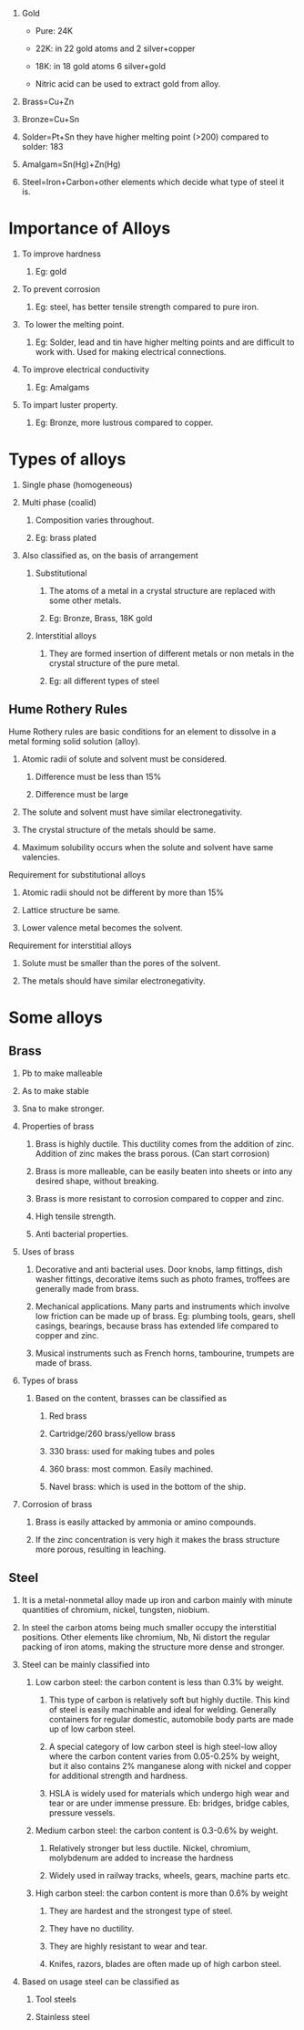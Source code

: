1. Gold 

	-   Pure: 24K 
	    
	-   22K: in 22 gold atoms and 2 silver+copper 
	    
	-   18K: in 18 gold atoms 6 silver+gold 
	    
	-   Nitric acid can be used to extract gold from alloy. 
    
1.  Brass=Cu+Zn 
    
2.  Bronze=Cu+Sn 
    
3.  Solder=Pt+Sn they have higher melting point (>200) compared to solder: 183 
    
4.  Amalgam=Sn(Hg)+Zn(Hg) 
    
5.  Steel=Iron+Carbon+other elements which decide what type of steel it is. 
    

# Importance of Alloys  

1.  To improve hardness 
    
    1.  Eg: gold 
        
2.  To prevent corrosion  
    
    1.  Eg: steel, has better tensile strength compared to pure iron. 
        
3.   To lower the melting point. 
    
    1.  Eg: Solder, lead and tin have higher melting points and are difficult to work with. Used for making electrical connections.  
        
4.  To improve electrical conductivity 
    
    1.  Eg: Amalgams 
        
5.  To impart luster property. 
    
    1.  Eg: Bronze, more lustrous compared to copper. 
        
    
    

# Types of alloys 

1.  Single phase (homogeneous)  
    
2.  Multi phase (coalid) 
    
    1.  Composition varies throughout. 
        
    2.  Eg: brass plated 
        
3.  Also classified as, on the basis of arrangement 
    
    1.  Substitutional  
        
        1.  The atoms of a metal in a crystal structure are replaced with some other metals.  
            
        2.  Eg: Bronze, Brass, 18K gold 
            
    2.  Interstitial alloys  
        
        1.  They are formed insertion of different metals or non metals in the crystal structure of the pure metal.  
            
        2.  Eg: all different types of steel 
            

## Hume Rothery Rules 

Hume Rothery rules are basic conditions for an element to dissolve in a metal forming solid solution (alloy).  

1.  Atomic radii of solute and solvent must be considered. 
    
    1.  Difference must be less than 15%  
        
    2.  Difference must be large 
        
2.  The solute and solvent must have similar electronegativity. 
    
3.  The crystal structure of the metals should be same.  
    
4.  Maximum solubility occurs when the solute and solvent have same valencies. 
    

Requirement for substitutional alloys 

1.  Atomic radii should not be different by more than 15% 
    
2.  Lattice structure be same.  
    
3.  Lower valence metal becomes the solvent.  
    

Requirement for interstitial alloys  

1.  Solute must be smaller than the pores of the solvent. 
    
2.  The metals should have similar electronegativity.  
    

# Some alloys

## Brass 

1.  Pb to make malleable 
    
2.  As to make stable 
    
3.  Sna to make stronger. 
    
4.  Properties of brass 
    
    1.  Brass is highly ductile. This ductility comes from the addition of zinc. Addition of zinc makes the brass porous. (Can start corrosion) 
        
    2.  Brass is more malleable, can be easily beaten into sheets or into any desired shape, without breaking.  
        
    3.  Brass is more resistant to corrosion compared to copper and zinc. 
        
    4.  High tensile strength. 
        
    5.  Anti bacterial properties. 
        
5.  Uses of brass 
    
    1.  Decorative and anti bacterial uses. Door knobs, lamp fittings, dish washer fittings, decorative items such as photo frames, troffees are generally made from brass. 
        
    2.  Mechanical applications. Many parts and instruments which involve low friction can be made up of brass. Eg: plumbing tools, gears, shell casings, bearings, because brass has extended life compared to copper and zinc. 
        
    3.  Musical instruments such as French horns, tambourine, trumpets are made of brass. 
        
6.  Types of brass 
    
    1.  Based on the content, brasses can be classified as 
        
        1.  Red brass 
            
        2.  Cartridge/260 brass/yellow brass 
            
        3.  330 brass: used for making tubes and poles 
            
        4.  360 brass: most common. Easily machined. 
            
        5.  Navel brass: which is used in the bottom of the ship. 
            
7.  Corrosion of brass 
    
    1.  Brass is easily attacked by ammonia or amino compounds. 
        
    2.  If the zinc concentration is very high it makes the brass structure more porous, resulting in leaching.  
        

## Steel 

1.  It is a metal-nonmetal alloy made up iron and carbon mainly with minute quantities of chromium, nickel, tungsten, niobium. 
    
2.  In steel the carbon atoms being much smaller occupy the interstitial positions. Other elements like chromium, Nb, Ni distort the regular packing of iron atoms, making the structure more dense and stronger. 
    
3.  Steel can be mainly classified into 
    
    1.  Low carbon steel: the carbon content is less than 0.3% by weight.  
        
        1.  This type of carbon is relatively soft but highly ductile. This kind of steel is easily machinable and ideal for welding. Generally containers for regular domestic, automobile body parts are made up of low carbon steel.  
            
        2.  A special category of low carbon steel is high steel-low alloy where the carbon content varies from 0.05-0.25% by weight,  but it also contains 2% manganese along with nickel and copper for additional strength and hardness.  
            
        3.  HSLA is widely used for materials which undergo high wear and tear or are under immense pressure. Eb: bridges, bridge cables, pressure vessels. 
            
    2.  Medium carbon steel: the carbon content is 0.3-0.6% by weight. 
        
        1.  Relatively stronger but less ductile. Nickel, chromium, molybdenum are added to increase the hardness 
            
        2.  Widely used in railway tracks, wheels, gears, machine parts etc. 
            
    3.  High carbon steel: the carbon content is more than 0.6% by weight 
        
        1.  They are hardest and the strongest type of steel. 
            
        2.  They have no ductility. 
            
        3.  They are highly resistant to wear and tear. 
            
        4.  Knifes, razors, blades are often made up of high carbon steel. 
            
4.  Based on usage steel can be classified as 
    
    1.  Tool steels 
        
    2.  Stainless steel